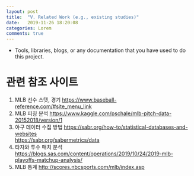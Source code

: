 ```yaml
---
layout: post
title:  "V. Related Work (e.g., existing studies)"
date:   2019-11-26 18:20:08
categories: Lorem
comments: true
---
```

- Tools, libraries, blogs, or any documentation that you have used to do this project.

# 관련 참조 사이트 
1. MLB 선수 스텟, 경기
https://www.baseball-reference.com/#site_menu_link
2. MLB 피칭 분석
https://www.kaggle.com/pschale/mlb-pitch-data-20152018/version/1
3. 야구 데이터 수집 방법
https://sabr.org/how-to/statistical-databases-and-websites<br>
https://sabr.org/sabermetrics/data
4. 타자와 투수 매치 분석
https://blogs.sas.com/content/operations/2019/10/24/2019-mlb-playoffs-matchup-analysis/
5. MLB 통계
http://scores.nbcsports.com/mlb/index.asp
